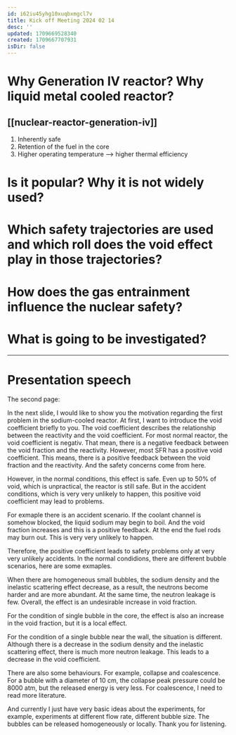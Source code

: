 ```yaml
---
id: i62iu45yhg10xuqbxmgcl7v
title: Kick off Meeting 2024 02 14
desc: ''
updated: 1709669528340
created: 1709667707931
isDir: false
---
```

# Why Generation IV reactor? Why liquid metal cooled reactor?

## [[nuclear-reactor-generation-iv]]

1.  Inherently safe
2.  Retention of the fuel in the core
3.  Higher operating temperature --\> higher thermal efficiency

# Is it popular? Why it is not widely used?

# Which safety trajectories are used and which roll does the void effect play in those trajectories?

# How does the gas entrainment influence the nuclear safety?

# What is going to be investigated?

------------------------------------------------------------------------

# Presentation speech

The second page:

In the next slide, I would like to show you the motivation regarding the
first problem in the sodium-cooled reactor. At first, I want to
introduce the void coefficient briefly to you. The void coefficient
describes the relationship between the reactivity and the void
coefficient. For most normal reactor, the void coefficient is negativ.
That mean, there is a negative feedback between the void fraction and
the reactivity. However, most SFR has a positive void coefficient. This
means, there is a positive feedback between the void fraction and the
reactivity. And the safety concerns come from here.

However, in the normal conditions, this effect is safe. Even up to 50%
of void, which is unpractical, the reactor is still safe. But in the
accident conditions, which is very very unlikely to happen, this
positive void coefficient may lead to problems.

For exmaple there is an accident scenario. If the coolant channel is
somehow blocked, the liquid sodium may begin to boil. And the void
fraction increases and this is a positive feedback. At the end the fuel
rods may burn out. This is very very unlikely to happen.

Therefore, the positive coefficient leads to safety problems only at
very very unlikely accidents. In the normal condidions, there are
different bubble scenarios, here are some exmaples.

When there are homogeneous small bubbles, the sodium density and the
inelastic scattering effect decrease, as a result, the neutrons become
harder and are more abundant. At the same time, the neutron leakage is
few. Overall, the effect is an undesirable increase in void fraction.

For the condition of single bubble in the core, the effect is also an
increase in the void fraction, but it is a local effect.

For the condition of a single bubble near the wall, the situation is
different. Although there is a decrease in the sodium density and the
inelastic scattering effect, there is much more neutron leakage. This
leads to a decrease in the void coefficient.

There are also some behaviours. For example, collapse and coalescence.
For a bubble with a diameter of 10 cm, the collapse peak pressure could
be 8000 atm, but the released energy is very less. For coalescence, I
need to read more literature.

And currently I just have very basic ideas about the experiments, for
example, experiments at different flow rate, different bubble size. The
bubbles can be released homogeneously or locally. Thank you for
listening.
